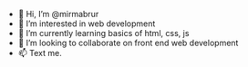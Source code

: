 - 👋 Hi, I’m @mirmabrur
- 👀 I’m interested in web development
- 🌱 I’m currently learning basics of html, css, js
- 💞️ I’m looking to collaborate on front end web development
- 📫 Text me.

<!---
mirmabrur/mirmabrur is a ✨ special ✨ repository because its `README.md` (this file) appears on your GitHub profile.
You can click the Preview link to take a look at your changes.
--->
